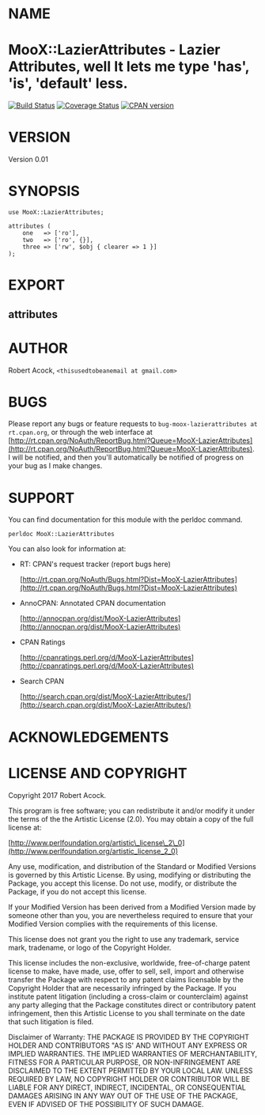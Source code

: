 # NAME

MooX::LazierAttributes - Lazier Attributes, well It lets me type 'has', 'is', 'default' less.
========================
[![Build Status](https://travis-ci.org/ThisUsedToBeAnEmail/MooX-LazierAttributes.svg?branch=master)](https://travis-ci.org/ThisUsedToBeAnEmail/MooX-LazierAttributes)
[![Coverage Status](https://coveralls.io/repos/ThisUsedToBeAnEmail/MooX-LazierAttributes/badge.png?branch=master)](https://coveralls.io/r/ThisUsedToBeAnEmail/MooX-LazierAttributes?branch=master)
[![CPAN version](https://badge.fury.io/pl/MooX-LazierAttributes.svg)](https://metacpan.org/pod/MooX-LazierAttributes)


# VERSION

Version 0.01

# SYNOPSIS

    use MooX::LazierAttributes;

    attributes (
        one   => ['ro'],
        two   => ['ro', {}],
        three => ['rw', $obj { clearer => 1 }]
    );

# EXPORT

## attributes

# AUTHOR

Robert Acock, `<thisusedtobeanemail at gmail.com>`

# BUGS

Please report any bugs or feature requests to `bug-moox-lazierattributes at rt.cpan.org`, or through
the web interface at [http://rt.cpan.org/NoAuth/ReportBug.html?Queue=MooX-LazierAttributes](http://rt.cpan.org/NoAuth/ReportBug.html?Queue=MooX-LazierAttributes).  I will be notified, and then you'll
automatically be notified of progress on your bug as I make changes.

# SUPPORT

You can find documentation for this module with the perldoc command.

    perldoc MooX::LazierAttributes

You can also look for information at:

- RT: CPAN's request tracker (report bugs here)

    [http://rt.cpan.org/NoAuth/Bugs.html?Dist=MooX-LazierAttributes](http://rt.cpan.org/NoAuth/Bugs.html?Dist=MooX-LazierAttributes)

- AnnoCPAN: Annotated CPAN documentation

    [http://annocpan.org/dist/MooX-LazierAttributes](http://annocpan.org/dist/MooX-LazierAttributes)

- CPAN Ratings

    [http://cpanratings.perl.org/d/MooX-LazierAttributes](http://cpanratings.perl.org/d/MooX-LazierAttributes)

- Search CPAN

    [http://search.cpan.org/dist/MooX-LazierAttributes/](http://search.cpan.org/dist/MooX-LazierAttributes/)

# ACKNOWLEDGEMENTS

# LICENSE AND COPYRIGHT

Copyright 2017 Robert Acock.

This program is free software; you can redistribute it and/or modify it
under the terms of the the Artistic License (2.0). You may obtain a
copy of the full license at:

[http://www.perlfoundation.org/artistic\_license\_2\_0](http://www.perlfoundation.org/artistic_license_2_0)

Any use, modification, and distribution of the Standard or Modified
Versions is governed by this Artistic License. By using, modifying or
distributing the Package, you accept this license. Do not use, modify,
or distribute the Package, if you do not accept this license.

If your Modified Version has been derived from a Modified Version made
by someone other than you, you are nevertheless required to ensure that
your Modified Version complies with the requirements of this license.

This license does not grant you the right to use any trademark, service
mark, tradename, or logo of the Copyright Holder.

This license includes the non-exclusive, worldwide, free-of-charge
patent license to make, have made, use, offer to sell, sell, import and
otherwise transfer the Package with respect to any patent claims
licensable by the Copyright Holder that are necessarily infringed by the
Package. If you institute patent litigation (including a cross-claim or
counterclaim) against any party alleging that the Package constitutes
direct or contributory patent infringement, then this Artistic License
to you shall terminate on the date that such litigation is filed.

Disclaimer of Warranty: THE PACKAGE IS PROVIDED BY THE COPYRIGHT HOLDER
AND CONTRIBUTORS "AS IS' AND WITHOUT ANY EXPRESS OR IMPLIED WARRANTIES.
THE IMPLIED WARRANTIES OF MERCHANTABILITY, FITNESS FOR A PARTICULAR
PURPOSE, OR NON-INFRINGEMENT ARE DISCLAIMED TO THE EXTENT PERMITTED BY
YOUR LOCAL LAW. UNLESS REQUIRED BY LAW, NO COPYRIGHT HOLDER OR
CONTRIBUTOR WILL BE LIABLE FOR ANY DIRECT, INDIRECT, INCIDENTAL, OR
CONSEQUENTIAL DAMAGES ARISING IN ANY WAY OUT OF THE USE OF THE PACKAGE,
EVEN IF ADVISED OF THE POSSIBILITY OF SUCH DAMAGE.
